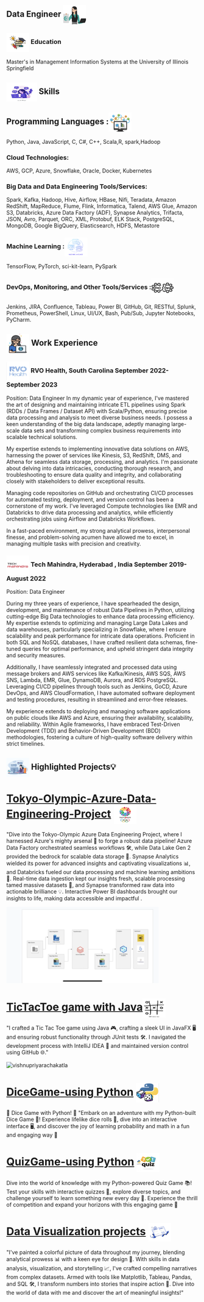 
## Data Engineer <img align="center" src="assets/Data engineer .png" alt="vishnupriyarachakatla" height="50" width="60" />

### <img align="center" src="assets/Premium Vector | Collection colored thin icon of learning subject book graduated hat learning and education concept vector illustration.jpg" alt="vishnupriyaRachakatla" height="50" width="60" /> Education
Master's in Management Information Systems at the University of Illinois Springfield 

## <img align="center" src="assets/skills.jpg" alt="vishnupriyarachakatla" height="50" width="80" /> Skills
## Programming Languages :<img align="center" src="assets/programming languages.png" alt="vishnupriyarachakatla" height="50" width="60" /> 
Python, Java, JavaScript, C, C#, C++, Scala,R, spark,Hadoop

### Cloud Technologies:
AWS, GCP, Azure, Snowflake, Oracle, Docker, Kubernetes


### Big Data and Data Engineering Tools/Services:

Spark, Kafka, Hadoop, Hive, Airflow, HBase, Nifi, Teradata, Amazon RedShift, MapReduce, Flume, Flink, Informatica, Talend, AWS Glue, Amazon S3, Databricks, Azure Data Factory (ADF), Synapse Analytics, Trifacta, JSON, Avro, Parquet, ORC, XML, Protobuf, ELK Stack, PostgreSQL, MongoDB, Google BigQuery, Elasticsearch, HDFS, Metastore

### Machine Learning :<img align="center" src="assets/ml.png" alt="vishnupriyarachakatla" height="50" width="60" />
TensorFlow, PyTorch, sci-kit-learn, PySpark

### DevOps, Monitoring, and Other Tools/Services :<img align="center" src="assets/1.png" alt="vishnupriyarachakatla" height="50" width="60" />
Jenkins, JIRA, Confluence, Tableau, Power BI, GitHub, Git, RESTful, Splunk, Prometheus, PowerShell, Linux, UI/UX, Bash, Pub/Sub, Jupyter Notebooks, PyCharm.

## <img align="center" src="assets/Work Experience  Icons.jpg" alt="vishnupriyarachakatla" height="50" width="60" /> Work Experience

### <img align="center" src="assets/RVO.Health.png" alt="vishnupriyarachakatla" height="50" width="60" /> RVO Health, South Carolina                                                                                                                                                                                     September 2022- September 2023
Position: Data Engineer
In my dynamic year of experience, I've mastered the art of designing and maintaining intricate ETL pipelines using Spark (RDDs / Data Frames / Dataset API) with Scala/Python, ensuring precise data processing and analysis to meet diverse business needs. I possess a keen understanding of the big data landscape, adeptly managing large-scale data sets and transforming complex business requirements into scalable technical solutions.

My expertise extends to implementing innovative data solutions on AWS, harnessing the power of services like Kinesis, S3, RedShift, DMS, and Athena for seamless data storage, processing, and analytics. I'm passionate about delving into data intricacies, conducting thorough research, and troubleshooting to ensure data quality and integrity, and collaborating closely with stakeholders to deliver exceptional results.

Managing code repositories on GitHub and orchestrating CI/CD processes for automated testing, deployment, and version control has been a cornerstone of my work. I've leveraged Compute technologies like EMR and Databricks to drive data processing and analytics, while efficiently orchestrating jobs using Airflow and Databricks Workflows.

In a fast-paced environment, my strong analytical prowess, interpersonal finesse, and problem-solving acumen have allowed me to excel, in managing multiple tasks with precision and creativity.

### <img align="center" src="assets/TechMahindra.png" alt="vishnupriyarachakatla" height="50" width="60" /> Tech Mahindra, Hyderabad , India                                                                                                                 September 2019- August 2022
Position: Data Engineer

During my three years of experience, I have spearheaded the design, development, and maintenance of robust Data Pipelines in Python, utilizing cutting-edge Big Data technologies to enhance data processing efficiency. My expertise extends to optimizing and managing Large Data Lakes and data warehouses, particularly specializing in Snowflake, where I ensure scalability and peak performance for intricate data operations. Proficient in both SQL and NoSQL databases, I have crafted resilient data schemas, fine-tuned queries for optimal performance, and upheld stringent data integrity and security measures.

Additionally, I have seamlessly integrated and processed data using message brokers and AWS services like Kafka/Kinesis, AWS SQS, AWS SNS, Lambda, EMR, Glue, DynamoDB, Aurora, and RDS PostgreSQL. Leveraging CI/CD pipelines through tools such as Jenkins, GoCD, Azure DevOps, and AWS CloudFormation, I have automated software deployment and testing procedures, resulting in streamlined and error-free releases.

My experience extends to deploying and managing software applications on public clouds like AWS and Azure, ensuring their availability, scalability, and reliability. Within Agile frameworks, I have embraced Test-Driven Development (TDD) and Behavior-Driven Development (BDD) methodologies, fostering a culture of high-quality software delivery within strict timelines.
## <img align="center" src="assets/project.jpg" alt="vishnupriyarachakatla" height="50" width="60" /> Highlighted Projects💡


# [Tokyo-Olympic-Azure-Data-Engineering-Project](https://github.com/Vrachakatla15/Tokyo-olyampics-azure-project-) <img align="center" src="assets/2020 Olympic Games, Tokyo, Japan.jpg" alt="vishnupriyarachakatla" height="50" width="60" />

"Dive into the Tokyo-Olympic Azure Data Engineering Project, where I harnessed Azure's mighty arsenal 🌟 to forge a robust data pipeline! Azure Data Factory orchestrated seamless workflows 🛠️, while Data Lake Gen 2 provided the bedrock for scalable data storage 🌊. Synapse Analytics wielded its power for advanced insights and captivating visualizations 📊, and Databricks fueled our data processing and machine learning ambitions 🚀. Real-time data ingestion kept our insights fresh, scalable processing tamed massive datasets 🐘, and Synapse transformed raw data into actionable brilliance 💡. Interactive Power BI dashboards brought our insights to life, making data accessible and impactful . 



<img align="center" src="assets/Tokyo-Olympics-architecture diagram.PNG" alt="vishnupriyarachakatla" height="200" width="400" />




# [TicTacToe game with Java](https://github.com/Vrachakatla15/TicTacToe)<img align="center" src="assets/enmtest.jpg" alt="vishnupriyarachakatla" height="50" width="60" />  

"I crafted a Tic Tac Toe game using Java 🎮, crafting a sleek UI in JavaFX 🖥️ and ensuring robust functionality through JUnit tests 🛠️. I navigated the development process with IntelliJ IDEA 🚀 and maintained version control using GitHub 🌐."

<img align="center" src="assets/tictactoeoutput .mov" alt="vishnupriyarachakatla" height="200" width="400" />



# [DiceGame-using Python](https://github.com/Vrachakatla15/Dicegamewithpython) <img align="center" src="assets/Dicegame.png" alt="vishnupriyarachakatla" height="50" width="60" />

🎲 Dice Game with Python! 🐍
"Embark on an adventure with my Python-built Dice Game 🎲! Experience lifelike dice rolls 🎲, dive into an interactive interface 🖥️, and discover the joy of learning probability and math in a fun and engaging way 🌟
# [QuizGame-using Python](https://github.com/Vrachakatla15/QuizGameWithPython) <img align="center" src="assets/Quizgame.png" alt="vishnupriyarachakatla" height="50" width="60" />
Dive into the world of knowledge with my Python-powered Quiz Game 📚! Test your skills with interactive quizzes 🧠, explore diverse topics, and challenge yourself to learn something new every day 🌟. Experience the thrill of competition and expand your horizons with this engaging game 🚀
# [Data Visualization projects]( https://public.tableau.com/app/profile/vishnupriya.rachakatla/vizzes) <img align="center" src="assets/Analytics Illustration.jpg" alt="vishnupriyarachakatla" height="50" width="60" />


"I've painted a colorful picture of data throughout my journey, blending analytical prowess 📊 with a keen eye for design 🎨. With skills in data analysis, visualization, and storytelling 📈, I've crafted compelling narratives from complex datasets. Armed with tools like Matplotlib, Tableau, Pandas, and SQL 🛠️, I transform numbers into stories that inspire action 🚀. Dive into the world of data with me and discover the art of meaningful insights!"
